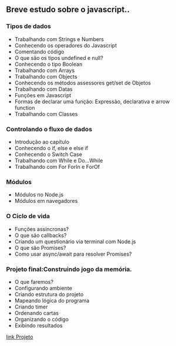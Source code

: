 ## Breve estudo sobre o javascript..

### Tipos de dados

* Trabalhando com Strings e Numbers
* Conhecendo os operadores do Javascript
* Comentando código
* O que são os tipos undefined e null?
* Conhecendo o tipo Boolean
* Trabalhando com Arrays
* Trabalhando com Objects
* Conhecendo os métodos assessores get/set de Objetos
* Trabalhando com Datas
* Funções em Javascript
* Formas de declarar uma função: Expressão, declarativa e arrow function
* Trabalhando com Classes


### Controlando o fluxo de dados

* Introdução ao capítulo
* Conhecendo o if, else e else if
* Conhecendo o Switch Case
* Trabalhando com While e Do…While
* Trabalhando com For ForIn e ForOf

### Módulos

* Módulos no Node.js
* Módulos em navegadores

### O Ciclo de vida 

* Funções assíncronas?
* O que são callbacks?
* Criando um questionário via terminal com Node.js
* O que são Promises?
* Como usar async/await para resolver Promises?

### Projeto final:Construindo jogo da memória.

* O que faremos?
* Configurando ambiente
* Criando estrutura do projeto
* Mapeando lógica do programa
* Criando timer
* Ordenando cartas
* Organizando o código
* Exibindo resultados

[link Projeto]()